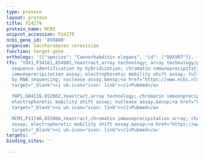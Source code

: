 ```yaml
---
type: protein
layout: protein
title: P24279
protein_name: MCM3
uniprot_accession: P24279
ncbi_gene_id: '856680'
organism: Saccharomyces cerevisiae
function: target gene
orthologs: '[{"species": "Caenorhabditis elegans", "id": ["Q9XVR7"]}, {"species": "Homo sapiens", "id": ["<a href=\"/protein/p25205\">P25205</a>"]}]'
tfs: 'YOX1,P34161,854981,Yeastract,array technology; array technology/partial DNA
  sequence identification by hybridization; chromatin immunoprecipitation array; chromatin
  immunoprecipitation assay; electrophoretic mobility shift assay; full identification
  by RNA sequencing; nuclease assay,&ensp;<a href="https://www.ncbi.nlm.nih.gov/pubmed/?term=24714560%5Buid%5D+OR+12464633%5Buid%5D+OR+15343339%5Buid%5D+OR+16880382%5Buid%5D+OR+28916784%5Buid%5D+OR+24170807%5Buid%5D+OR+20385087%5Buid%5D"
  target="_blank"><i uk-icon="icon: link"></i>Pubmed</a>

  YHP1,Q04116,852062,Yeastract,array technology; chromatin immunoprecipitation assay;
  electrophoretic mobility shift assay; nuclease assay,&ensp;<a href="https://www.ncbi.nlm.nih.gov/pubmed/?term=12464633%5Buid%5D+OR+24714560%5Buid%5D+OR+24170807%5Buid%5D"
  target="_blank"><i uk-icon="icon: link"></i>Pubmed</a>

  MCM1,P11746,855060,Yeastract,chromatin immunoprecipitation array; chromatin immunoprecipitation
  assay; electrophoretic mobility shift assay,&ensp;<a href="https://www.ncbi.nlm.nih.gov/pubmed/?term=11572776%5Buid%5D+OR+12464633%5Buid%5D+OR+18303948%5Buid%5D+OR+24170807%5Buid%5D+OR+20385087%5Buid%5D"
  target="_blank"><i uk-icon="icon: link"></i>Pubmed</a>'
targets: ''
binding_sites: ''

---
```

